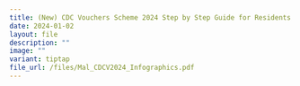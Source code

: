 ```yaml
---
title: (New) CDC Vouchers Scheme 2024 Step by Step Guide for Residents in Malay
date: 2024-01-02
layout: file
description: ""
image: ""
variant: tiptap
file_url: /files/Mal_CDCV2024_Infographics.pdf
---
```

